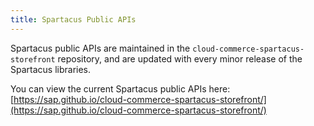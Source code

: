 ```yaml
---
title: Spartacus Public APIs
---
```


Spartacus public APIs are maintained in the `cloud-commerce-spartacus-storefront` repository, and are updated with every minor release of the Spartacus libraries.

You can view the current Spartacus public APIs here: [https://sap.github.io/cloud-commerce-spartacus-storefront/](https://sap.github.io/cloud-commerce-spartacus-storefront/)